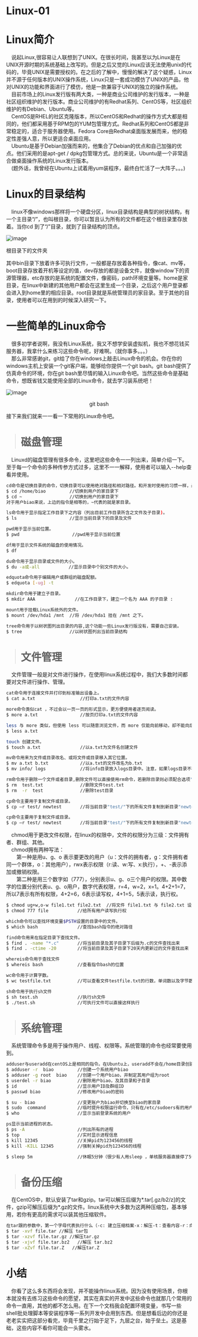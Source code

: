 Linux-01
==========================================
# Linux简介

&ensp;&ensp;说起Linux,很容易让人联想到了UNIX。在很长时间，我甚至以为Linux是在UNIX开源时期的系统基础上改写的。但是之后又觉的Linux应该无法使用unix的代码的，毕竟UNIX是需要授权的。在之后的了解中，慢慢的解决了这个疑惑，Linux并不源于任何版本的UNIX操作系统，Linux只是一套成功模仿了UNIX的产品，他对UNIX的功能和界面进行了模仿，他是一款兼容于UNIX的独立的操作系统。<br/>
&ensp;&ensp;目前市场上的Linux发行版有两大类，一种是商业公司维护的发行版本，一种是社区组织维护的发行版本。商业公司维护的有Redhat系列、CentOS等，社区组织维护的有Debian、Ubuntu等。<br/>
&ensp;&ensp;CentOS是RHEL的社区克隆版本，所以CentOS和Redhat的操作方式大都是相同的，他们都采用基于RPM包的YUM包管理方式。Redhat系列和CentOS都是非常稳定的，适合于服务器使用。Fedora Core由Redhat桌面版发展而来，他的稳定性差强人意，所以更适合桌面应用。<br/>
&ensp;&ensp;Ubuntu是基于Debian加强而来的，他集合了Debian的优点和自己加强的优点。他们采用的是apt-get / dpkg包管理方式。总的来说，Ubuntu是一个非常适合做桌面操作系统的Linux发行版本。<br/>
&ensp;&ensp;(题外话，我曾经在Ubuntu上试着用yum装程序，最终白忙活了一大阵子。。。)

# Linux的目录结构

&ensp;&ensp;linux不像windows那样将一个硬盘分区，linux目录结构是典型的树状结构，有一个主目录“/”，也叫根目录，你可以暂且认为所有的文件都在这个根目录里存放着。当你cd 到了“/”目录，就到了目录结构的顶点。

![image](https://github.com/ZZULI-TECH/interview/blob/master/images/biao_linux/linux_dir_tree.png?raw=true)

根目录下的文件夹<br>

其中bin目录下放着许多可执行文件，一般都是存放着各种指令，像cat、mv等，boot目录存放着开机等设定的值，dev存放的都是设备文件，就像window下的资源管理器，etc存放的是系统的配置文件，像密码，path环境变量等。home是家目录，在linux中新建的其他用户都会在这里生成一个目录，之后这个用户登录都会进入到home里的相应目录。root目录就是系统管理员的家目录。至于其他的目录，使用者可以在用到的时候深入研究一下。



# 一些简单的Linux命令

&ensp;&ensp;很多初学者说啊，我没有Linux系统，我又不想学安装虚拟机，我也不想花钱买服务器，我拿什么来练习这些命令呢，好难啊。（就你事多。。。）<br/>
&ensp;&ensp;那么非常感谢git，git给了你在windows上敲击Linux命令的机会。你在你的windows主机上安装一个git客户端，能够给你提供一个git bash。git bash提供了仿真命令的环境，你在git bash里尽情的输入Linux命令吧。当然这些命令是基础命令，想既省钱又能使用全部的Linux命令，就去学习装系统吧！

![image](https://github.com/ZZULI-TECH/interview/blob/master/images/biao_linux/git_bash.png?raw=true)
<center>git bash</center>

接下来我们就来一一看一下常用的Linux命令吧。

> # 磁盘管理

&ensp;&ensp;Linuxd的磁盘管理有很多命令，这里吧这些命令一一列出来，简单介绍一下。至于每一个命令的多种传参方式过多，这里不一一解释，使用者可以输入--help查看并使用。
<br>
```bash
cd命令是切换目录的命令，切换目录可以使用绝对路径和相对路径。和开发时使用的习惯一样，最前方带“/”的是绝对路径。不带的都是相对路径。.代表当前目录，..代表上级目录。
$ cd /home/biao         //切换到用户的家目录下
$ cd ~                  //切换到用户的家目录下
对于用户biao来说，上边的指令是相等的，~代表的就是家目录。
```
```bash
ls命令用于显示指定工作目录下之内容（列出目前工作目录所含之文件及子目录)。
$ ls                    //显示当前目录下的目录及文件 
```
```bash
pwd用于显示当前位置。
$ pwd                    //pwd用于显示当前位置
```
```bash
df用于显示文件系统的磁盘的使用情况。
$ df                     
```
```bash
du命令用于显示目录或文件的大小。
$ du -a或-all           //显示目录中个别文件的大小。
```
```bash
edquota命令用于编辑用户或群组的磁盘配额。
$ edquota [-ug] -t
```
```bash
mkdir命令用于建立子目录。
$ mkdir AAA               //在工作目录下，建立一个名为 AAA 的子目录 :
```
```bash
mount用于挂载Linux系统外的文件。
$ mount /dev/hda1 /mnt  //将 /dev/hda1 挂在 /mnt 之下。
```
```bash
tree命令用于以树状图列出目录的内容,这个功能一些Linux发行版没有，需要自己安装。
$ tree                  //以树状图列出当前目录结构
```

> # 文件管理

&ensp;&ensp;文件管理一般是对文件进行操作，在使用linux系统过程中，我们大多数时间都要对文件进行操作、管理。
```bash
cat命令用于连接文件并打印到标准输出设备上。
$ cat a.txt                 //打印a.txt的文件内容
```
```bash
more命令类似cat ，不过会以一页一页的形式显示，更方便使用者逐页阅读。
$ more a.txt                //按页打印a.txt的文件内容
```
```bash
less 与 more 类似，但使用 less 可以随意浏览文件，而 more 仅能向前移动，却不能向后移动，而且 less 在查看之前不会加载整个文件。
$ less a.txt 
```
```bash
touch 创建文件。
$ touch a.txt               //以a.txt为文件名创建文件 
```
```bash
mv命令用来为文件或目录改名、或将文件或目录移入其它位置。
$ mv a.txt b.txt            //以a.txt的文件改名为b.txt
$ mv info/ logs             //将info目录放入logs目录中。注意，如果logs目录不存在，则该命令将info改名为logs。
```
```bash
rm命令用于删除一个文件或者目录,删除文件可以直接使用rm命令，若删除目录则必须配合选项"-r"
$ rm  test.txt              //删除文件test.txt
$ rm  -r  test              //删除test目录
```
```bash
cp命令主要用于复制文件或目录。
$ cp –r test/ newtest       //将当前目录"test/"下的所有文件复制到新目录"newtest"下
```
```bash
cp命令主要用于复制文件或目录。
$ cp –r test/ newtest       //将当前目录"test/"下的所有文件复制到新目录"newtest"下
```
&ensp;&ensp;chmod用于更改文件权限，在linux的权限中，文件的权限分为三级：文件拥有者、群组、其他。<br/>
&ensp;&ensp;chmod拥有两种写法：<br/>
&ensp;&ensp;&ensp;&ensp;第一种是用u、g、o 表示要更改的用户（u：文件的拥有者，g：文件拥有者同一个群体，o：其他用户），rwx表示权限（r:读、w:写、x:执行），+、-表示添加或撤销权限。<br/>
&ensp;&ensp;&ensp;&ensp;第二种是用三个数字如（777），分别表示u、g、o三个用户的权限。其中数字的位置分别代表u、g、o用户，数字代表权限，r=4，w=2，x=1。4+2+1=7，所以7表示有所有权限，4+2=6，6表示读写权，4+1=5，5表示读，执行权。

```bash
$ chmod ug+w,o-w file1.txt file2.txt  //将文件 file1.txt 与 file2.txt 设为该文件拥有者，与其所属同一个群体者可写入，但其他以外的人则不可写入
$ chmod 777 file           //给所有用户读写执行权
```
```bash
which命令可以查找环境变量$PSTH设置的目录中的文件。
$ which bash               //查找bash指令的绝对路径
```
```bash
find命令用来在指定目录下查找文件。
$ find . -name "*.c"       //将当前目录及其子目录下后缀为.c的文件查找出来
$ find . -ctime -20        //将当前目录及其子目录下20天内更新过的文件查找出来
```
```bash
whereis命令用于查找文件
$ whereis bash             //查看指令bash的位置
```
```bash
wc命令用于计算字数。
$ wc testfile.txt          //可以查看文件testfile.txt的行数，单词数以及字节数。
```
```bash
sh命令用于执行sh文件
$ sh test.sh               //执行sh文件
$ ./test.sh                //可执行文件可以直接这样执行          
```

> # 系统管理

&ensp;&ensp;系统管理命令多是用于操作用户、线程、权限等。系统管理的命令也经常要使用到。
```bash
adduser与useradd在centOS上是相同的指令。在Ubuntu上，useradd不会在/home目录创建用户名相同的目录，而adduser会。
$ adduser -r  biao         //创建一个系统用户biao
$ adduser -g root  biao    //创建一个用户biao，并制定其用户组为root
$ userdel -r biao          //删除用户biao，及其目录和子目录
$ id                       //显示用户ID及群组ID
$ passwd biao              //修改用户biao的密码
```
```bash
$ su - biao                //变更账户为biao并切换至biao的家目录
$ sudo  command            //临时提升权限运行命令，只有在/etc/sudoers有的用户才能临时提升权限。
$ who                      //显示当前登录系统的用户
```
```bash
ps显示当前进程的状态。
$ ps -A                    //列出所有的进程
$ top                      //实时显示进程信息
$ kill 12345               //关掉pid为123456的线程
$ kill -KILL 12345         //强制关掉pid为123456的线程
```
```bash
$ sleep 5m                 //休眠5分钟（很少有人用sleep ，单核服务器直接停了5分钟。。。）
```

> # 备份压缩

&ensp;&ensp;在CentOS中，默认安装了tar和gzip。tar可以解压后缀为*.tar[.gz/b2/z]的文件，gzip可解压后缀为*.gz的文件。linux系统中大多数为这两种压缩包，基本够用，若你有更高的需求可以装其他压缩软件。
```bash
在tar跟的参数中，第一个字母代表执行什么（-c: 建立压缩档案-x：解压-t：查看内容-r：向压缩归档文件末尾追加文件-u：更新原压缩包中的文件）,中间的v表示要显示解压过程，可以去掉v不显示。
$ tar -xvf file.tar //解压 tar包
$ tar -xzvf file.tar.gz //解压tar.gz
$ tar -xjvf file.tar.bz2   //解压 tar.bz2
$ tar -xZvf file.tar.Z   //解压tar.Z
```

# 小结

&ensp;&ensp;你看了这么多东西将会发现，并不能操作linux系统。因为没有使用场景，你根本就没有去练习这些命令的愿望，其实在真实的开发中这些命令也就那几个常用的命令一直用，其他的都不怎么用。在下一个文档我会配置环境变量，书写一些shell批处理脚本等安装程序等一系列开发中会用到东西。但是想看后边的你还是老老实实把这部分看完，毕竟千里之行始于足下，九层之台，始于垒土。这是基础，这些内容不看你可能会一头雾水。
